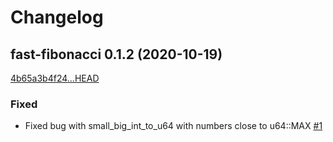 # Changelog

## fast-fibonacci 0.1.2 (2020-10-19)
[4b65a3b4f24...HEAD](https://github.com/danmedani/fast-fibonacci/compare/4b65a3b4f24...HEAD)


### Fixed
- Fixed bug with small_big_int_to_u64 with numbers close to u64::MAX
  [#1](https://github.com/danmedani/fast-fibonacci/pull/1)
